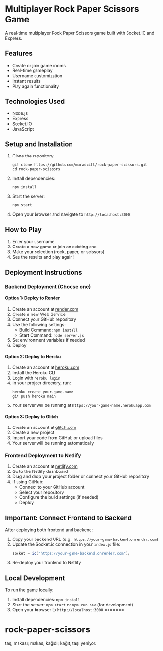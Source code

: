 # Multiplayer Rock Paper Scissors Game

A real-time multiplayer Rock Paper Scissors game built with Socket.IO and Express.

## Features

- Create or join game rooms
- Real-time gameplay
- Username customization
- Instant results
- Play again functionality

## Technologies Used

- Node.js
- Express
- Socket.IO
- JavaScript

## Setup and Installation

1. Clone the repository:
   ```
   git clone https://github.com/muradcift/rock-paper-scissors.git
   cd rock-paper-scissors
   ```

2. Install dependencies:
   ```
   npm install
   ```

3. Start the server:
   ```
   npm start
   ```

4. Open your browser and navigate to `http://localhost:3000`

## How to Play

1. Enter your username
2. Create a new game or join an existing one
3. Make your selection (rock, paper, or scissors)
4. See the results and play again!

## Deployment Instructions

### Backend Deployment (Choose one)

#### Option 1: Deploy to Render

1. Create an account at [render.com](https://render.com/)
2. Create a new Web Service
3. Connect your GitHub repository
4. Use the following settings:
   - Build Command: `npm install`
   - Start Command: `node server.js`
5. Set environment variables if needed
6. Deploy

#### Option 2: Deploy to Heroku

1. Create an account at [heroku.com](https://heroku.com/)
2. Install the Heroku CLI
3. Login with `heroku login`
4. In your project directory, run:
   ```
   heroku create your-game-name
   git push heroku main
   ```
5. Your server will be running at `https://your-game-name.herokuapp.com`

#### Option 3: Deploy to Glitch

1. Create an account at [glitch.com](https://glitch.com/)
2. Create a new project
3. Import your code from GitHub or upload files
4. Your server will be running automatically

### Frontend Deployment to Netlify

1. Create an account at [netlify.com](https://netlify.com/)
2. Go to the Netlify dashboard
3. Drag and drop your project folder or connect your GitHub repository
4. If using GitHub:
   - Connect to your GitHub account
   - Select your repository
   - Configure the build settings (if needed)
   - Deploy

## Important: Connect Frontend to Backend

After deploying both frontend and backend:

1. Copy your backend URL (e.g., `https://your-game-backend.onrender.com`)
2. Update the Socket.io connection in your `index.js` file:
   ```javascript
   socket = io("https://your-game-backend.onrender.com");
   ```
3. Re-deploy your frontend to Netlify

## Local Development

To run the game locally:

1. Install dependencies: `npm install`
2. Start the server: `npm start` or `npm run dev` (for development)
3. Open your browser to `http://localhost:3000`
=======
# rock-paper-scissors
taş, makası; makas, kağıdı; kağıt, taşı yeniyor. 
